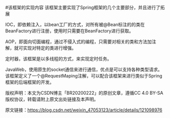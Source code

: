#该框架的实现内容
该框架主要实现了Spring框架的几个主要部分，并且进行了拓展

IOC，即依赖注入，以bean工厂的方式，对所有被@Bean标注的的类在BeanFactory进行注册，使用时只需要在BeanFactory进行获取。

AOP，即面向切面编程，通过不侵入式的编程，只需要对相关的类和方法加注解，就可实现对特定的类进行增强。

定时器，该框架是以多线程的方式，来实现定时任务。

JavaWeb，使用原生的socket通信来进行通信，优点是可以支持各种类型请求。该框架定义了一个@RequestMaping注解，可以配合该框架来进行类似于Spring框架的后端框架的开发。


版权声明：本文为CSDN博主「BR20200222」的原创文章，遵循CC 4.0 BY-SA版权协议，转载请附上原文出处链接及本声明。

原文链接：https://blog.csdn.net/weixin_47053123/article/details/121098976

